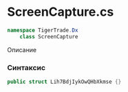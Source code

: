 
# ScreenCapture.cs
```csharp
namespace TigerTrade.Dx  
    class ScreenCapture
```

Описание

### Синтаксис
```csharp
public struct Lih7BdjIykOwQHbXkmse {}
```
